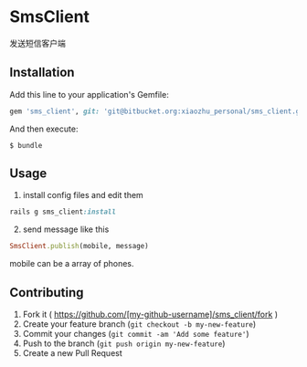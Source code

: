 # SmsClient

发送短信客户端

## Installation

Add this line to your application's Gemfile:

```ruby
gem 'sms_client', git: 'git@bitbucket.org:xiaozhu_personal/sms_client.git', tag: 'v0.0.5'
```

And then execute:

    $ bundle

## Usage

1. install config files and edit them

```ruby
rails g sms_client:install
```

2. send message like this

```ruby
SmsClient.publish(mobile, message)
```
mobile can be a array of phones.

## Contributing

1. Fork it ( https://github.com/[my-github-username]/sms_client/fork )
2. Create your feature branch (`git checkout -b my-new-feature`)
3. Commit your changes (`git commit -am 'Add some feature'`)
4. Push to the branch (`git push origin my-new-feature`)
5. Create a new Pull Request
